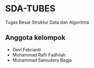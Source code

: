 # SDA-TUBES
Tugas Besar Struktur Data dan Algoritma

## Anggota kelompok
- Devi Febrianti
- Muhammad Rafli Fadhilah
- Muhammad Samudera Bagja

